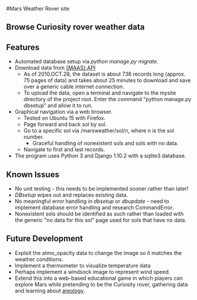 #Mars Weather Rover site

## Browse Curiosity rover weather data

## Features

* Automated database setup via _python manage.py migrate_.
* Download data from [{MAAS} API](http://marsweather.ingenology.com/)
    * As of 2010.OCT.28, the dataset is about 738 records long (approx. 75 pages of data) and takes about 25 minutes to download and save over a generic cable internet connection.
    * To upload the data, open a terminal and navigate to the mysite directory of the project root.  Enter the command "python manage.py dbsetup" and allow it to run.
* Graphical navigation via a web browser.
    * Tested on Ubuntu 15 with Firefox.
    * Page forward and back sol by sol.
    * Go to a specific sol via /marsweather/sol/n, where n is the sol number.
        * Graceful handling of nonexistent sols and sols with no data.
    * Navigate to first and last records.
* The program uses Python 3 and Django 1.10.2 with a sqlite3 database.

## Known Issues

* No unit testing - this needs to be implemented sooner rather than later!
* _DBsetup_ wipes out and replaces existing data.
* No meaningful error handling in _dbsetup_ or _dbupdate_ - need to implement database error handling and research CommandError.
* Nonexistent sols should be identified as such rather than loaded with the generic "no data for this sol" page used for sols that have no data.

## Future Development

* Exploit the atmo_opacity data to change the image so it matches the weather conditions.
* Implement a thermometer to visualize temperature data
* Perhaps implement a windsock image to represent wind speed.
* Extend this into a web-based educational game in which players can explore Mars while pretending to be the Curiosity rover, gathering data and learning about [areology](https://en.wikipedia.org/wiki/Geology_of_Mars).